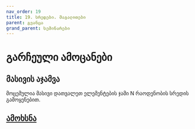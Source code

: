 ```yaml
---
nav_order: 19
title: 19. სრედები. მაგალითები
parent: გვანცა
grand_parent: სემინარები
---
```


# გარჩეული ამოცანები
## მასივის აჯამვა
მოცემულია მასივი დათვალეთ ელემენტების ჯამი N რაოდენობის სრედის გამოყენებით.
## [ამოხსნა](https://github.com/freeuni-paradigms/freeuni-paradigms.github.io/blob/master/exercises/concurrency_exercises/array_sum.c)
